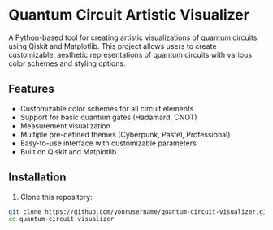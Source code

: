 # Quantum Circuit Artistic Visualizer

A Python-based tool for creating artistic visualizations of quantum circuits using Qiskit and Matplotlib. This project allows users to create customizable, aesthetic representations of quantum circuits with various color schemes and styling options.

## Features

- Customizable color schemes for all circuit elements
- Support for basic quantum gates (Hadamard, CNOT)
- Measurement visualization
- Multiple pre-defined themes (Cyberpunk, Pastel, Professional)
- Easy-to-use interface with customizable parameters
- Built on Qiskit and Matplotlib

## Installation

1. Clone this repository:
```bash
git clone https://github.com/yourusername/quantum-circuit-visualizer.git
cd quantum-circuit-visualizer
